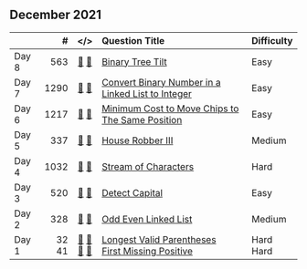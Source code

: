## December 2021

||#|</>|Question Title|Difficulty|
|:--|--:|:-:|:--|:--|
|Day 8|563|[📎](../src/q_551_600/q0563.hpp) [📝](../src/q_551_600/q0563_unittest.hpp)|[Binary Tree Tilt](https://leetcode.com/problems/binary-tree-tilt/)|Easy|
|Day 7|1290|[📎](../src/q_1251_1300/q1290.hpp) [📝](../src/q_1251_1300/q1290_unittest.hpp)|[Convert Binary Number in a Linked List to Integer](https://leetcode.com/problems/convert-binary-number-in-a-linked-list-to-integer/)|Easy|
|Day 6|1217|[📎](../src/q_1201_1250/q1217.hpp) [📝](../src/q_1201_1250/q1217_unittest.hpp)|[Minimum Cost to Move Chips to The Same Position](https://leetcode.com/problems/minimum-cost-to-move-chips-to-the-same-position/)|Easy|
|Day 5|337|[📎](../src/q_301_350/q0337.hpp) [📝](../src/q_301_350/q0337_unittest.hpp)|[House Robber III](https://leetcode.com/problems/house-robber-iii/)|Medium|
|Day 4|1032|[📎](../src/q_1001_1050/q1032.hpp) [📝](../src/q_1001_1050/q1032_unittest.hpp)|[Stream of Characters](https://leetcode.com/problems/stream-of-characters/)|Hard|
|Day 3|520|[📎](../src/q_501_550/q0520.hpp) [📝](../src/q_501_550/q0520_unittest.hpp)|[Detect Capital](https://leetcode.com/problems/detect-capital/)|Easy|
|Day 2|328|[📎](../src/q_301_350/q0328.hpp) [📝](../src/q_301_350/q0328_unittest.hpp)|[Odd Even Linked List](https://leetcode.com/problems/odd-even-linked-list/)|Medium|
|Day 1|32<br>41|[📎](../src/q_1_50/q0032.hpp) [📝](../src/q_1_50/q0032_unittest.hpp)<br>[📎](../src/q_1_50/q0041.hpp) [📝](../src/q_1_50/q0041_unittest.hpp)|[Longest Valid Parentheses](https://leetcode.com/problems/longest-valid-parentheses/)<br>[First Missing Positive](https://leetcode.com/problems/first-missing-positive/)|Hard<br>Hard|

